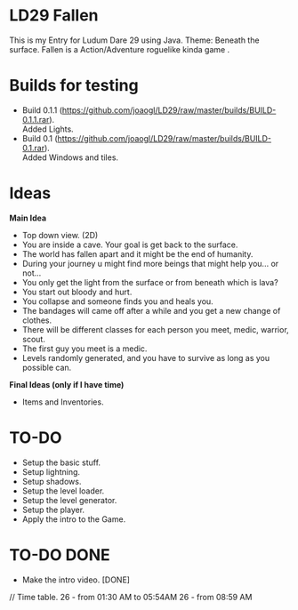 LD29 Fallen
====

This is my Entry for Ludum Dare 29 using Java. Theme: Beneath the surface.
Fallen is a Action/Adventure roguelike kinda game .

Builds for testing
====
- Build 0.1.1 (https://github.com/joaogl/LD29/raw/master/builds/BUILD-0.1.1.rar). <br> 
	Added Lights.
- Build 0.1 (https://github.com/joaogl/LD29/raw/master/builds/BUILD-0.1.rar). <br> 
	Added Windows and tiles.

**Ideas**
====
**Main Idea**
- Top down view. (2D)
- You are inside a cave. Your goal is get back to the surface.
- The world has fallen apart and it might be the end of humanity.
- During your journey u might find more beings that might help you... or not... 
- You only get the light from the surface or from beneath which is lava?
- You start out bloody and hurt.
- You collapse and someone finds you and heals you.
- The bandages will came off after a while and you get a new change of clothes.
- There will be different classes for each person you meet, medic, warrior, scout.
- The first guy you meet is a medic.
- Levels randomly generated, and you have to survive as long as you possible can.

**Final Ideas (only if I have time)**
- Items and Inventories.

TO-DO
====
- Setup the basic stuff.
- Setup lightning.
- Setup shadows.
- Setup the level loader.
- Setup the level generator.
- Setup the player.
- Apply the intro to the Game.

TO-DO DONE
====
- Make the intro video.  [DONE]

// Time table.
26 - from 01:30 AM to 05:54AM
26 - from 08:59 AM 
